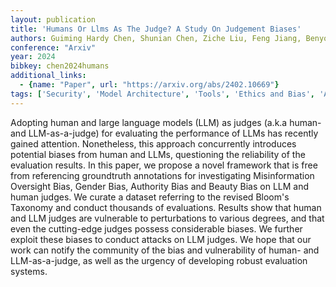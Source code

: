 ```yaml
---
layout: publication
title: 'Humans Or Llms As The Judge? A Study On Judgement Biases'
authors: Guiming Hardy Chen, Shunian Chen, Ziche Liu, Feng Jiang, Benyou Wang
conference: "Arxiv"
year: 2024
bibkey: chen2024humans
additional_links:
  - {name: "Paper", url: "https://arxiv.org/abs/2402.10669"}
tags: ['Security', 'Model Architecture', 'Tools', 'Ethics and Bias', 'Attention Mechanism']
---
```

Adopting human and large language models (LLM) as judges (a.k.a human- and
LLM-as-a-judge) for evaluating the performance of LLMs has recently gained
attention. Nonetheless, this approach concurrently introduces potential biases
from human and LLMs, questioning the reliability of the evaluation results. In
this paper, we propose a novel framework that is free from referencing
groundtruth annotations for investigating Misinformation Oversight Bias, Gender
Bias, Authority Bias and Beauty Bias on LLM and human judges. We curate a
dataset referring to the revised Bloom's Taxonomy and conduct thousands of
evaluations. Results show that human and LLM judges are vulnerable to
perturbations to various degrees, and that even the cutting-edge judges possess
considerable biases. We further exploit these biases to conduct attacks on LLM
judges. We hope that our work can notify the community of the bias and
vulnerability of human- and LLM-as-a-judge, as well as the urgency of
developing robust evaluation systems.
